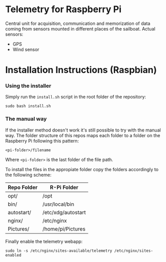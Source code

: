 # Telemetry for Raspberry Pi
Central unit for acquisition, communication and memorization of data coming from sensors mounted in different places of the sailboat.
Actual sensors:
- GPS
- Wind sensor

# Installation Instructions (Raspbian)
### Using the installer
Simply run the `install.sh` script in the root folder of the repository:
```
sudo bash install.sh
```

### The manual way
If the installer method doesn't work it's still possible to try with the manual way. The folder structure of this repos maps each folder to a folder on the Raspberry Pi following this pattern:
```
<pi-folder>/filename
```
Where `<pi-folder>` is the last folder of the file path.

To install the files in the appropiate folder copy the folders accordingly to the following scheme:

Repo Folder | R-Pi Folder
------------|------------
opt/        | /opt
bin/        | /usr/local/bin
autostart/  | /etc/xdg/autostart
nginx/      | /etc/nginx
Pictures/   | /home/pi/Pictures

Finally enable the telemetry webapp:
```
sudo ln -s /etc/nginx/sites-available/telemetry /etc/nginx/sites-enabled
```
 
